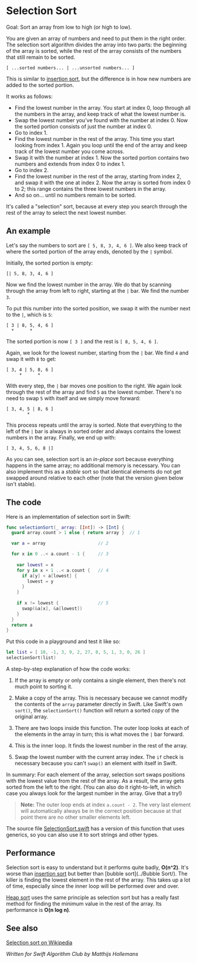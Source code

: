 # Selection Sort

Goal: Sort an array from low to high (or high to low).

You are given an array of numbers and need to put them in the right order. The selection sort algorithm divides the array into two parts: the beginning of the array is sorted, while the rest of the array consists of the numbers that still remain to be sorted. 

	[ ...sorted numbers... | ...unsorted numbers... ]

This is similar to [insertion sort](../Insertion%20Sort/), but the difference is in how new numbers are added to the sorted portion.

It works as follows:

- Find the lowest number in the array. You start at index 0, loop through all the numbers in the array, and keep track of what the lowest number is.
- Swap the lowest number you've found with the number at index 0. Now the sorted portion consists of just the number at index 0.
- Go to index 1.
- Find the lowest number in the rest of the array. This time you start looking from index 1. Again you loop until the end of the array and keep track of the lowest number you come across.
- Swap it with the number at index 1. Now the sorted portion contains two numbers and extends from index 0 to index 1.
- Go to index 2.
- Find the lowest number in the rest of the array, starting from index 2, and swap it with the one at index 2. Now the array is sorted from index 0 to 2; this range contains the three lowest numbers in the array.
- And so on... until no numbers remain to be sorted.

It's called a "selection" sort, because at every step you search through the rest of the array to select the next lowest number.

## An example

Let's say the numbers to sort are `[ 5, 8, 3, 4, 6 ]`. We also keep track of where the sorted portion of the array ends, denoted by the `|` symbol. 

Initially, the sorted portion is empty:

	[| 5, 8, 3, 4, 6 ]

Now we find the lowest number in the array. We do that by scanning through the array from left to right, starting at the `|` bar. We find the number `3`.

To put this number into the sorted position, we swap it with the number next to the `|`, which is `5`:

	[ 3 | 8, 5, 4, 6 ]
	  *      *

The sorted portion is now `[ 3 ]` and the rest is `[ 8, 5, 4, 6 ]`.

Again, we look for the lowest number, starting from the `|` bar. We find `4` and swap it with `8` to get:

	[ 3, 4 | 5, 8, 6 ]
	     *      *

With every step, the `|` bar moves one position to the right. We again look through the rest of the array and find `5` as the lowest number. There's no need to swap `5` with itself and we simply move forward:

	[ 3, 4, 5 | 8, 6 ]
	        *

This process repeats until the array is sorted. Note that everything to the left of the `|` bar is always in sorted order and always contains the lowest numbers in the array. Finally, we end up with:

	[ 3, 4, 5, 6, 8 |]

As you can see, selection sort is an *in-place* sort because everything happens in the same array; no additional memory is necessary. You can also implement this as a *stable* sort so that identical elements do not get swapped around relative to each other (note that the version given below isn't stable).

## The code

Here is an implementation of selection sort in Swift:

```swift
func selectionSort(_ array: [Int]) -> [Int] {
  guard array.count > 1 else { return array }  // 1

  var a = array                    // 2

  for x in 0 ..< a.count - 1 {     // 3
    
    var lowest = x
    for y in x + 1 ..< a.count {   // 4
      if a[y] < a[lowest] {
        lowest = y
      }
    }
    
    if x != lowest {               // 5
      swap(&a[x], &a[lowest])
    }
  }
  return a
}
```

Put this code in a playground and test it like so:

```swift
let list = [ 10, -1, 3, 9, 2, 27, 8, 5, 1, 3, 0, 26 ]
selectionSort(list)
```

A step-by-step explanation of how the code works:

1. If the array is empty or only contains a single element, then there's not much point to sorting it.

2. Make a copy of the array. This is necessary because we cannot modify the contents of the `array` parameter directly in Swift. Like Swift's own `sort()`, the `selectionSort()` function will return a sorted *copy* of the original array.

3. There are two loops inside this function. The outer loop looks at each of the elements in the array in turn; this is what moves the `|` bar forward.

4. This is the inner loop. It finds the lowest number in the rest of the array.

5. Swap the lowest number with the current array index. The `if` check is necessary because you can't `swap()` an element with itself in Swift.

In summary: For each element of the array, selection sort swaps positions with the lowest value from the rest of the array. As a result, the array gets sorted from the left to the right. (You can also do it right-to-left, in which case you always look for the largest number in the array. Give that a try!)

> **Note:** The outer loop ends at index `a.count - 2`. The very last element will automatically always be in the correct position because at that point there are no other smaller elements left.

The source file [SelectionSort.swift](SelectionSort.swift) has a version of this function that uses generics, so you can also use it to sort strings and other types.

## Performance

Selection sort is easy to understand but it performs quite badly, **O(n^2)**. It's worse than [insertion sort](../Insertion%20Sort/) but better than [bubble sort](../Bubble Sort/). The killer is  finding the lowest element in the rest of the array. This takes up a lot of time, especially since the inner loop will be performed over and over.

[Heap sort](../Heap%20Sort/) uses the same principle as selection sort but has a really fast method for finding the minimum value in the rest of the array. Its performance is **O(n log n)**.

## See also

[Selection sort on Wikipedia](https://en.wikipedia.org/wiki/Selection_sort)

*Written for Swift Algorithm Club by Matthijs Hollemans*
